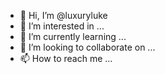 - 👋 Hi, I’m @luxuryluke
- 👀 I’m interested in ...
- 🌱 I’m currently learning ...
- 💞️ I’m looking to collaborate on ...
- 📫 How to reach me ...

<!---
luxuryluke/luxuryluke is a ✨ special ✨ repository because its `README.md` (this file) appears on your GitHub profile.
You can click the Preview link to take a look at your changes.
--->
